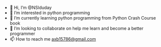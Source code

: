 - 👋 Hi, I’m @NSlduday
- 👀 I’m interested in python programming
- 🌱 I’m currently learning python programming from Python Crash Course book
- 💞️ I’m looking to collaborate on help me learn and become a better programmer
- 📫 How to reach me axb15786@gmail.com

<!---
NSlduday/NSlduday is a ✨ special ✨ repository because its `README.md` (this file) appears on your GitHub profile.
You can click the Preview link to take a look at your changes.
--->
